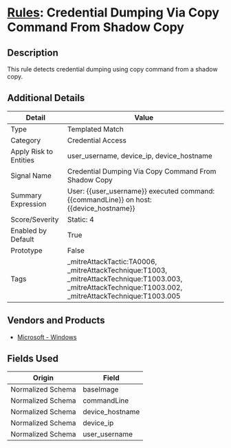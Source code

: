# [Rules](README.md): Credential Dumping Via Copy Command From Shadow Copy

## Description
This rule detects credential dumping using copy command from a shadow copy.

## Additional Details
|Detail|Value|
|----|----|
|Type|Templated Match|
|Category|Credential Access|
|Apply Risk to Entities|user_username, device_ip, device_hostname|
|Signal Name|Credential Dumping Via Copy Command From Shadow Copy|
|Summary Expression|User: {{user_username}} executed command: {{commandLine}} on host: {{device_hostname}}|
|Score/Severity|Static: 4|
|Enabled by Default|True|
|Prototype|False|
|Tags|_mitreAttackTactic:TA0006, _mitreAttackTechnique:T1003, _mitreAttackTechnique:T1003.003, _mitreAttackTechnique:T1003.002, _mitreAttackTechnique:T1003.005|
## Vendors and Products
- [Microsoft - Windows](../products/1ff7546c-cb36-4a24-87f7-89d2cecc5761.md)


## Fields Used

|Origin|Field|
|----|----|
|Normalized Schema|baseImage|
|Normalized Schema|commandLine|
|Normalized Schema|device_hostname|
|Normalized Schema|device_ip|
|Normalized Schema|user_username|


